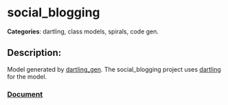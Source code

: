# social_blogging 

**Categories**: dartling, class models, spirals, code gen. 

## Description: 
Model generated by [dartling_gen](https://pub.dartlang.org/packages/dartling).
The social_blogging project uses [dartling](https://github.com/dzenanr/dartling) for the model.

### [Document](http://goo.gl/TRRb0e)
